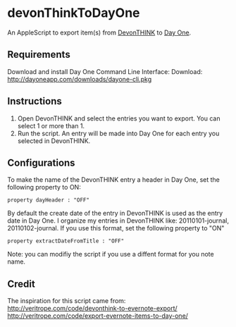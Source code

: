 devonThinkToDayOne
==================

An AppleScript to export item(s) from [DevonTHINK](http://www.devontechnologies.com/products/devonthink/overview.html) to [Day One](http://dayoneapp.com).

## Requirements
Download and install Day One Command Line Interface: Download: http://dayoneapp.com/downloads/dayone-cli.pkg

## Instructions
1. Open DevonTHINK and select the entries you want to export.  You can select 1 or more than 1.
2. Run the script.  An entry will be made into Day One for each entry you selected in DevonTHINK.

## Configurations
To make the name of the DevonTHINK entry a header in Day One, set the following property to ON:
```   
property dayHeader : "OFF"
```

By default the create date of the entry in DevonTHINK is used as the entry date in Day One. I organize my entries in DevonTHINK like: 20110101-journal, 20110102-journal.  If you use this format, set the following property to "ON"
```   
property extractDateFromTitle : "OFF"
```
Note: you can modifiy the script if you use a diffent format for you note name.

## Credit
The inspiration for this script came from:
http://veritrope.com/code/devonthink-to-evernote-export/
http://veritrope.com/code/export-evernote-items-to-day-one/
